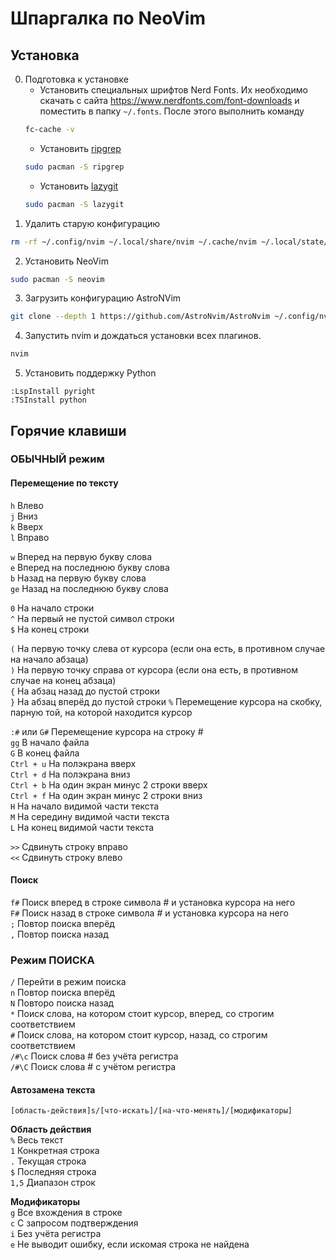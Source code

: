 # Шпаргалка по NeoVim

## Установка
0. Подготовка к установке
    - Установить специальных шрифтов Nerd Fonts. Их необходимо скачать с сайта https://www.nerdfonts.com/font-downloads и поместить в папку `~/.fonts`. После этого выполнить команду  
    ```bash
    fc-cache -v
    ```  
    - Установить [ripgrep](https://github.com/BurntSushi/ripgrep)  
   ```bash
   sudo pacman -S ripgrep
   ```  
    - Установить [lazygit](https://github.com/jesseduffield/lazygit)  
    ```bash
    sudo pacman -S lazygit
    ```
1. Удалить старую конфигурацию  
```bash
rm -rf ~/.config/nvim ~/.local/share/nvim ~/.cache/nvim ~/.local/state/nvim
```
2. Установить NeoVim  
```bash
sudo pacman -S neovim
```
3. Загрузить конфигурацию AstroNVim  
```bash
git clone --depth 1 https://github.com/AstroNvim/AstroNvim ~/.config/nvim
```
4. Запустить nvim и дождаться установки всех плагинов.  
```bash
nvim
```
5. Установить поддержку Python  
```
:LspInstall pyright
:TSInstall python
```

## Горячие клавиши
### ОБЫЧНЫЙ режим
#### Перемещение по тексту
`h` Влево  
`j` Вниз  
`k` Вверх  
`l` Вправо  

`w` Вперед на первую букву слова  
`e` Вперед на последнюю букву слова  
`b` Назад на первую букву слова  
`ge` Назад на последнюю букву слова

`0` На начало строки  
`^` На первый не пустой символ строки  
`$` На конец строки  

`(` На первую точку слева от курсора (если она есть, в противном случае на начало абзаца)  
`)` На первую точку справа от курсора (если она есть, в противном случае на конец абзаца)  
`{` На абзац назад до пустой строки  
`}` На абзац вперёд до пустой строки 
`%` Перемещение курсора на скобку, парную той, на которой находится курсор  

`:#` или `G#` Перемещение курсора на строку #  
`gg` В начало файла  
`G` В конец файла  
`Ctrl + u` На полэкрана вверх  
`Ctrl + d` На полэкрана вниз  
`Ctrl + b` На один экран минус 2 строки вверх  
`Ctrl + f` На один экран минус 2 строки вниз  
`H` На начало видимой части текста  
`M` На середину видимой части текста  
`L` На конец видимой части текста  

`>>` Сдвинуть строку вправо  
`<<` Сдвинуть строку влево  

#### Поиск
`f#` Поиск вперед в строке символа # и установка курсора на него  
`F#` Поиск назад в строке символа # и установка курсора на него  
`;` Повтор поиска вперёд  
`,` Повтор поиска назад  

### Режим ПОИСКА
`/` Перейти в режим поиска  
`n` Повтор поиска вперёд  
`N` Повторо поиска назад  
`*` Поиск слова, на котором стоит курсор, вперед, со строгим соответствием  
`#` Поиск слова, на котором стоит курсор, назад, со строгим соответствием  
`/#\c` Поиск слова # без учёта регистра  
`/#\C` Поиск слова # с учётом регистра  

#### Автозамена текста
`[область-действия]s/[что-искать]/[на-что-менять]/[модификаторы]`  
  
**Область действия**  
`%` Весь текст  
`1` Конкретная строка  
`.` Текущая строка  
`$` Последняя строка  
`1,5` Диапазон строк
  
**Модификаторы**  
`g` Все вхождения в строке  
`c` С запросом подтверждения  
`i` Без учёта регистра  
`e` Не выводит ошибку, если искомая строка не найдена  
